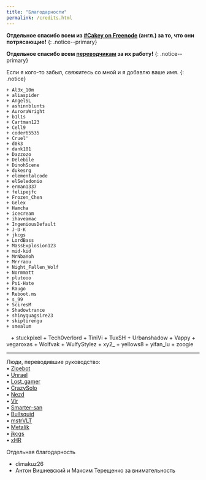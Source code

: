 ```yaml
---
title: "Благодарности"
permalink: /credits.html
---
```


**Отдельное спасибо всем из [#Cakey on Freenode](http://webchat.freenode.net/?channels=%23Cakey) (англ.) за то, что они потрясающие!**
{: .notice--primary}

**Отдельное спасибо всем [переводчикам](https://translate.3ds.guide/) за их работу!**
{: .notice--primary}

Если я кого-то забыл, свяжитесь со мной и я добавлю ваше имя.
{: .notice}

    + Al3x_10m
    + aliaspider
    + AngelSL
    + ashinnblunts
    + AuroraWright
    + b1l1s
    + Cartman123
    + Cell9
    + coder65535
    + Cruel'
    + d0k3
    + dank101
    + Dazzozo
    + Delebile
    + DinohScene
    + dukesrg
    + elementalcode
    + elSeledonio
    + erman1337
    + felipejfc
    + Frozen_Chen
    + Gelex
    + Hamcha
    + icecream
    + ihaveamac
    + IngeniousDefault
    + J-D-K
    + jkcgs
    + LordBass
    + MassExplosion123
    + mid-kid
    + MrNbaYoh
    + Mrrraou
    + Night_Fallen_Wolf
    + Normmatt
    + plutooo
    + Psi-Hate
    + Raugo
    + Reboot.ms
    + s_99
    + SciresM
    + Shadowtrance
    + shinyquagsire23
    + skiptirengu
    + smealum
    + stuckpixel
    + Tech0verlord
    + TiniVi
    + TuxSH
    + Urbanshadow
    + Vappy
    + vegaroxas
    + Wolfvak
    + WulfyStylez
    + xy2_
    + yellows8
    + yifan_lu
    + zoogie

___

Люди, переводившие руководство:     
• [Zloebot](https://crowdin.com/profile/Aibot)   
• [Unrael](https://crowdin.com/profile/Unrael)   
• [Lost_gamer](https://crowdin.com/profile/Lost_gamer)   
• [CrazySolo](https://crowdin.com/profile/CrazySolo)   
• [Nezd](https://crowdin.com/profile/yanpalis)   
• [Vir](https://crowdin.com/profile/admiin159)   
• [Smarter-san](https://crowdin.com/profile/Smarter-san)   
• [Bullsquid](https://crowdin.com/profile/Bullsquid)   
• [mstrVLT](https://crowdin.com/profile/mstrVLT)   
• [Metalik](https://crowdin.com/profile/Metalik)   
• [jkcgs](https://crowdin.com/profile/jkcgs)   
• [xHR](https://crowdin.com/profile/rashevskyv)   

Отдельная благодарность           
+ dimakuz26      
+ Антон Вишневский и Максим Терещенко за внимательность       

<div id="vk_comments"></div>
<script type="text/javascript">
VK.Widgets.Comments("vk_comments", {limit: 10, attach: "*"});
</script>